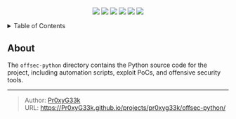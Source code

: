 # 

<!--   my-icons -->
<p align="center">
    <a href="https://github.com/offsec-python/src"><img src="https://img.shields.io/badge/status-Maintenance-orange.svg?style=for-the-badge"></a>
    <a href="https://github.com/Pr0xyG33k/offsec-python/graphs/contributors"><img src="https://img.shields.io/github/contributors/Pr0xyG33k/offsec-python?style=for-the-badge"></a>
    <a href="https://github.com/Pr0xyG33k/offsec-python/stargazers"><img src="https://img.shields.io/github/stars/Pr0xyG33k/offsec-python?style=for-the-badge"></a>
    <a href="https://github.com/Pr0xyG33k/offsec-python/network/members"><img src="https://img.shields.io/github/forks/Pr0xyG33k/offsec-python.svg?style=for-the-badge"></a>
    <a href="https://github.com/Pr0xyG33k/offsec-python/issues"><img src="https://img.shields.io/github/issues/Pr0xyG33k/offsec-python.svg?style=for-the-badge"></a>
    <a href="https://github.com/Pr0xyG33k/offsec-python/blob/master/LICENSE"><img src="https://img.shields.io/github/license/Pr0xyG33k/offsec-python.svg?style=for-the-badge"></a>
</p>

<details>
  <summary>Table of Contents</summary>
  <ol>
    <li><a href="#about">about</a></li>
    <li><a href="#projects">projects</a></li>
    <li><a href="#contributing">contributing</a></li>
    <li><a href="#license">license</a></li>
  </ol>
</details>

## About

The `offsec-python` directory contains the Python source code for the project, including automation scripts, exploit PoCs, and offensive security tools. 


---

> Author: [Pr0xyG33k](https://github.com/Pr0xyG33k)  
> URL: https://Pr0xyG33k.github.io/projects/pr0xyg33k/offsec-python/  


